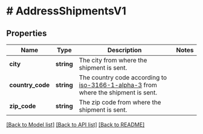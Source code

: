 # # AddressShipmentsV1

## Properties

Name | Type | Description | Notes
------------ | ------------- | ------------- | -------------
**city** | **string** | The city from where the shipment is sent. |
**country_code** | **string** | The country code according to [iso-3166-1-alpha-3](https://en.wikipedia.org/wiki/ISO_3166-1_alpha-3) from where the shipment is sent. |
**zip_code** | **string** | The zip code from where the shipment is sent. |

[[Back to Model list]](../../README.md#models) [[Back to API list]](../../README.md#endpoints) [[Back to README]](../../README.md)
